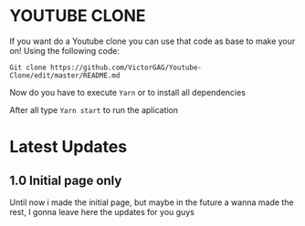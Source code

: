 # YOUTUBE CLONE

If you want do a Youtube clone you can use that code as base to make your on! Using the following code:
```
Git clone https://github.com/VictorGAG/Youtube-Clone/edit/master/README.md
```
Now do you have to execute ``` Yarn ``` or to install all dependencies

After all type ``` Yarn start ``` to run the aplication

# Latest Updates

## 1.0 Initial page only

Until now i made the initial page, but maybe in the future a wanna made the rest, I gonna leave here the updates for you guys

